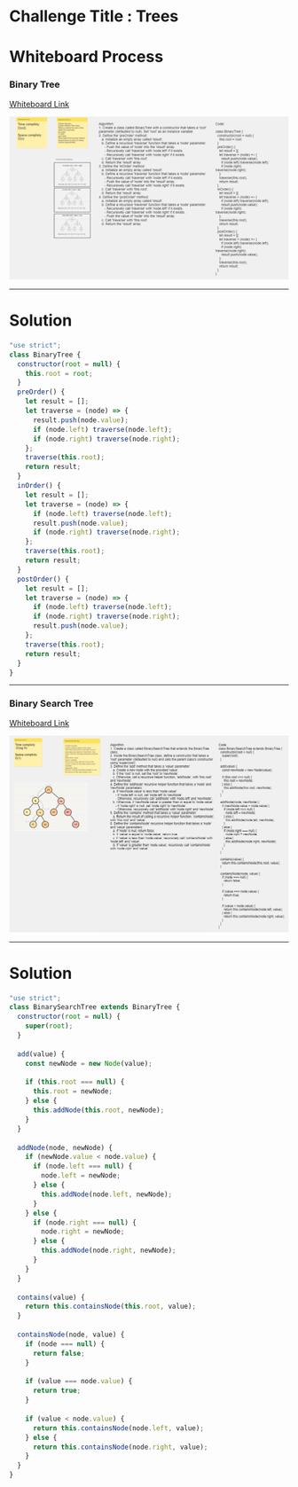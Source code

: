 # Challenge Title : Trees

# Whiteboard Process

### Binary Tree

[Whiteboard Link](https://alqudscollege-my.sharepoint.com/:wb:/g/personal/23037632_student_ltuc_com/EUwnCr2nFzJLnADtYirNItQBYits5b6eOVr8h6Q9gtY3EQ?e=jgtBBi)

![Binar Tree](../../../image/Binary%20Tree.png)

---

# Solution

```javascript
"use strict";
class BinaryTree {
  constructor(root = null) {
    this.root = root;
  }
  preOrder() {
    let result = [];
    let traverse = (node) => {
      result.push(node.value);
      if (node.left) traverse(node.left);
      if (node.right) traverse(node.right);
    };
    traverse(this.root);
    return result;
  }
  inOrder() {
    let result = [];
    let traverse = (node) => {
      if (node.left) traverse(node.left);
      result.push(node.value);
      if (node.right) traverse(node.right);
    };
    traverse(this.root);
    return result;
  }
  postOrder() {
    let result = [];
    let traverse = (node) => {
      if (node.left) traverse(node.left);
      if (node.right) traverse(node.right);
      result.push(node.value);
    };
    traverse(this.root);
    return result;
  }
}
```

---

### Binary Search Tree

[Whiteboard Link](https://alqudscollege-my.sharepoint.com/:wb:/g/personal/23037632_student_ltuc_com/Ea-vl7AgkOxMtlodbrybNksBMAMLclkAaK_sB-NUEPBcTw?e=Zx3bEH)

![Binar Tree](../../../image/Binary%20Search%20Tree.png)

---

# Solution

```javascript
"use strict";
class BinarySearchTree extends BinaryTree {
  constructor(root = null) {
    super(root);
  }

  add(value) {
    const newNode = new Node(value);

    if (this.root === null) {
      this.root = newNode;
    } else {
      this.addNode(this.root, newNode);
    }
  }

  addNode(node, newNode) {
    if (newNode.value < node.value) {
      if (node.left === null) {
        node.left = newNode;
      } else {
        this.addNode(node.left, newNode);
      }
    } else {
      if (node.right === null) {
        node.right = newNode;
      } else {
        this.addNode(node.right, newNode);
      }
    }
  }

  contains(value) {
    return this.containsNode(this.root, value);
  }

  containsNode(node, value) {
    if (node === null) {
      return false;
    }

    if (value === node.value) {
      return true;
    }

    if (value < node.value) {
      return this.containsNode(node.left, value);
    } else {
      return this.containsNode(node.right, value);
    }
  }
}
```
